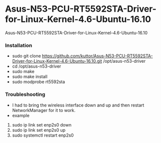 # Asus-N53-PCU-RT5592STA-Driver-for-Linux-Kernel-4.6-Ubuntu-16.10
Asus-N53-PCU-RT5592STA-Driver-for-Linux-Kernel-4.6-Ubuntu-16.10


### Installation
- sudo git clone https://github.com/kuttor/Asus-N53-PCU-RT5592STA-Driver-for-Linux-Kernel-4.6-Ubuntu-16.10.git /opt/asus-n53-driver
- cd /opt/asus-n53-driver
- sudo make
- sudo make install
- sudo modprobe rt5592sta

### Troubleshooting
- I had to bring the wireless interface down and up and then restart NetworkManager for it to work. 
- example
1. sudo ip link set enp2s0 down
2. sudo ip link set enp2s0 up
3. sudo systemctl restart enp2s0


